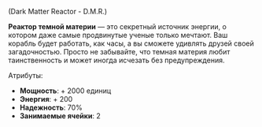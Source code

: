 (Dark Matter Reactor - D.M.R.)

**Реактор темной материи** — это секретный источник энергии, о котором даже самые продвинутые ученые только мечтают. Ваш корабль будет работать, как часы, а вы сможете удивлять друзей своей загадочностью. Просто не забывайте, что темная материя любит таинственность и может иногда исчезать без предупреждения.

Атрибуты:
- **Мощность**: + 2000 единиц
- **Энергия**: + 200
- **Надежность**: 70%
- **Занимаемые ячейки**: 2